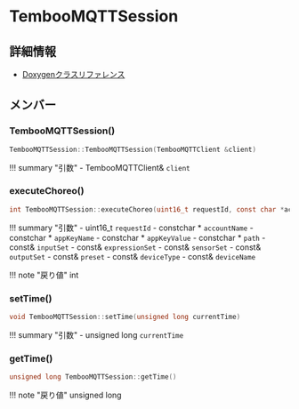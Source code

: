 # TembooMQTTSession



## 詳細情報

- [Doxygenクラスリファレンス](https://lang-ship.com/reference/Arduino/latest/class_temboo_m_q_t_t_session.html)

## メンバー

### TembooMQTTSession()



```c
TembooMQTTSession::TembooMQTTSession(TembooMQTTClient &client)
```

!!! summary "引数"
	- TembooMQTTClient& `client` 



### executeChoreo()



```c
int TembooMQTTSession::executeChoreo(uint16_t requestId, const char *accountName, const char *appKeyName, const char *appKeyValue, const char *path, const ChoreoInputSet &inputSet, const ChoreoInputExpressionSet &expressionSet, const ChoreoSensorInputSet &sensorSet, const ChoreoOutputSet &outputSet, const ChoreoPreset &preset, const ChoreoDevice &deviceType, const ChoreoDevice &deviceName)
```

!!! summary "引数"
	- uint16_t `requestId` 
	- constchar * `accountName` 
	- constchar * `appKeyName` 
	- constchar * `appKeyValue` 
	- constchar * `path` 
	- const& `inputSet` 
	- const& `expressionSet` 
	- const& `sensorSet` 
	- const& `outputSet` 
	- const& `preset` 
	- const& `deviceType` 
	- const& `deviceName` 

!!! note "戻り値"
	int



### setTime()



```c
void TembooMQTTSession::setTime(unsigned long currentTime)
```

!!! summary "引数"
	- unsigned long `currentTime` 



### getTime()



```c
unsigned long TembooMQTTSession::getTime()
```

!!! note "戻り値"
	unsigned long




